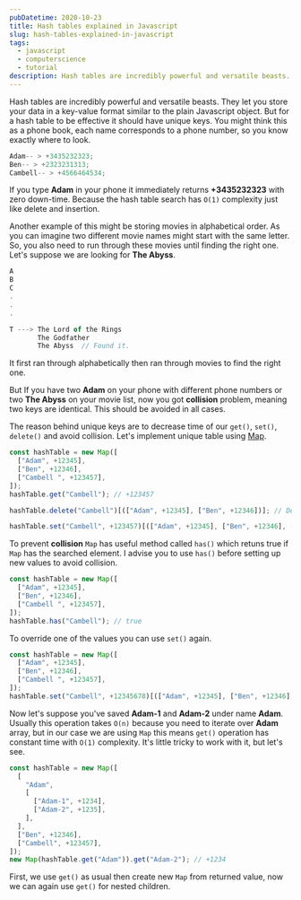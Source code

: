 ```yaml
---
pubDatetime: 2020-10-23
title: Hash tables explained in Javascript
slug: hash-tables-explained-in-javascript
tags:
  - javascript
  - computerscience
  - tutorial
description: Hash tables are incredibly powerful and versatile beasts. They let you store your data in a key-value
---
```


Hash tables are incredibly powerful and versatile beasts. They let you store your data in a key-value format similar to the plain Javascript object. But for a hash table to be effective it should have unique keys. You might think this as a phone book, each name corresponds to a phone number, so you know exactly where to look.

```javascript
Adam-- > +3435232323;
Ben-- > +2323231313;
Cambell-- > +4566464534;
```

If you type **Adam** in your phone it immediately returns **+3435232323** with zero down-time. Because the hash table search has <code>O(1)</code> complexity just like delete and insertion.

Another example of this might be storing movies in alphabetical order. As you can imagine two different movie names might start with the same letter. So, you also need to run through these movies until finding the right one. Let's suppose we are looking for **The Abyss**.

```javascript
A
B
C
.
.
.

T ---> The Lord of the Rings
       The Godfather
       The Abyss  // Found it.
```

It first ran through alphabetically then ran through movies to find the right one.

But If you have two **Adam** on your phone with different phone numbers or two **The Abyss** on your movie list, now you got **collision** problem, meaning two keys are identical. This should be avoided in all cases.

The reason behind unique keys are to decrease time of our <code>get()</code>, <code>set()</code>, <code>delete()</code> and avoid collision. Let's implement unique table using [Map](https://developer.mozilla.org/tr/docs/Web/JavaScript/Reference/Global_Objects/Map).

```javascript
const hashTable = new Map([
  ["Adam", +12345],
  ["Ben", +12346],
  ["Cambell ", +123457],
]);
hashTable.get("Cambell"); // +123457

hashTable.delete("Cambell")[(["Adam", +12345], ["Ben", +12346])]; // Deletes Cambell from list

hashTable.set("Cambell", +123457)[(["Adam", +12345], ["Ben", +12346], ["Cambell ", +123457])]; // Adds Cambell to list
```

To prevent **collision** `Map` has useful method called `has()` which retuns true if `Map` has the searched element. I advise you to use `has()` before setting up new values to avoid collision.

```javascript
const hashTable = new Map([
  ["Adam", +12345],
  ["Ben", +12346],
  ["Cambell ", +123457],
]);
hashTable.has("Cambell"); // true
```

To override one of the values you can use `set()` again.

```javascript
const hashTable = new Map([
  ["Adam", +12345],
  ["Ben", +12346],
  ["Cambell ", +123457],
]);
hashTable.set("Cambell", +12345678)[(["Adam", +12345], ["Ben", +12346], ["Cambell ", +12345678])];
```

Now let's suppose you've saved **Adam-1** and **Adam-2** under name **Adam**. Usually this operation takes `O(n)` because you need to iterate over **Adam** array, but in our case we are using `Map` this means `get()` operation has constant time with `O(1)` complexity. It's little tricky to work with it, but let's see.

```javascript
const hashTable = new Map([
  [
    "Adam",
    [
      ["Adam-1", +1234],
      ["Adam-2", +1235],
    ],
  ],
  ["Ben", +12346],
  ["Cambell", +123457],
]);
new Map(hashTable.get("Adam")).get("Adam-2"); // +1234
```

First, we use `get()` as usual then create new `Map` from returned value, now we can again use `get()` for nested children.
